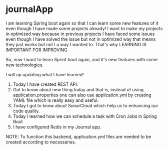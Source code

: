 # journalApp

I am learning Spring boot again so that I can learn some new features of it even though I have made some projects already! I want to make my projects in optimized way because in previous projects I have faced some issues even though I have solved the issue but not in optimized way that means they just works but not I a way I wanted to. That's why LEARNING IS IMPORTANT FOR IMPROVING

So, now I want to learn Sprint boot again, and it's new features with some new technologies.

I will up updating what I have learned!
1. Today I have created REST API.
2. Got to know about new thing today and that is, instead of using application.properties one can also use application.yml by creating YAML file which is really easy and useful.
3. Today I got to know about SonarCloud which help us to enhancing our code quality.
4. Today I learned how we can schedule a task with Cron Jobs in Spring Boot
5. I have configured Redis in my Journal app.

NOTE: To function this backend, application.yml files are needed to be created 
according to necessaries.
